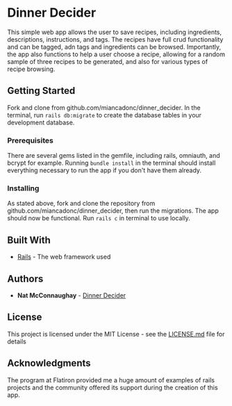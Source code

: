 # Dinner Decider

This simple web app allows the user to save recipes, including ingredients, descriptions, instructions, and tags. The recipes have full crud functionality and can be tagged, adn tags and ingredients can be browsed. Importantly, the app also functions to help a user choose a recipe, allowing for a random sample of three recipes to be generated, and also for various types of recipe browsing.


## Getting Started

Fork and clone from github.com/miancadonc/dinner_decider. In the terminal, run `rails db:migrate` to create the database tables in your development database.

### Prerequisites

There are several gems listed in the gemfile, including rails, omniauth, and bcrypt for example. Running `bundle install` in the terminal should install everything necessary to run the app if you don't have them already.

### Installing

As stated above, fork and clone the repository from github.com/miancadonc/dinner_decider, then run the migrations. The app should now be functional. Run `rails c` in terminal to use locally.



## Built With

* [Rails](https://rubyonrails.org/) - The web framework used

## Authors

* **Nat McConnaughay** - [Dinner Decider](https://github.com/miancadonc/dinner_decider)

## License

This project is licensed under the MIT License - see the [LICENSE.md](LICENSE.md) file for details

## Acknowledgments

The program at Flatiron provided me a huge amount of examples of rails projects and the community offered its support during the creation of this app.
